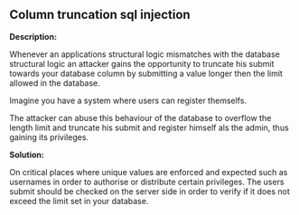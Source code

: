 
Column truncation sql injection
-------

**Description:**

Whenever an applications structural logic mismatches with the database structural logic
an attacker gains the opportunity to truncate his submit towards your database column by
submitting a value longer then the limit allowed in the database. 

Imagine you have a system where users can register themselfs.

The attacker can abuse this behaviour of the database to overflow the length limit 
and truncate his submit and register himself als the admin, thus gaining its 
privileges.




**Solution:**

On critical places where unique values are enforced and expected 
such as usernames in order to authorise or distribute certain privileges. The users submit
should be checked on the server side in order to verify if it does not exceed the limit
set in your database. 


